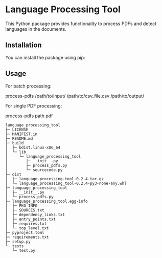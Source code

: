 # Language Processing Tool

This Python package provides functionality to process PDFs and detect languages in the documents.

## Installation

You can install the package using pip:


## Usage

For batch processing:

process-pdfs /path/to/input/ /path/to/csv_file.csv /path/to/output/



For single PDF processing:

process-pdfs path.pdf

```
language_processing_tool
├─ LICENSE
├─ MANIFEST.in
├─ README.md
├─ build
│  ├─ bdist.linux-x86_64
│  └─ lib
│     └─ language_processing_tool
│        ├─ __init__.py
│        ├─ process_pdfs.py
│        └─ sourcecode.py
├─ dist
│  ├─ language-processing-tool-0.2.4.tar.gz
│  └─ language_processing_tool-0.2.4-py3-none-any.whl
├─ language_processing_tool
│  ├─ __init__.py
│  └─ process_pdfs.py
├─ language_processing_tool.egg-info
│  ├─ PKG-INFO
│  ├─ SOURCES.txt
│  ├─ dependency_links.txt
│  ├─ entry_points.txt
│  ├─ requires.txt
│  └─ top_level.txt
├─ pyproject.toml
├─ requirements.txt
├─ setup.py
└─ tests
   └─ test.py

```